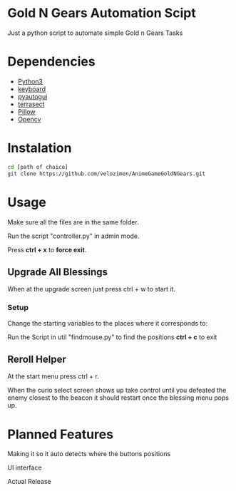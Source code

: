 # Gold N Gears Automation Scipt
Just a python script to automate simple Gold n Gears Tasks

# Dependencies
- [Python3](https://www.python.org/downloads/)
- [keyboard](https://pypi.org/project/keyboard/)
- [pyautogui](https://pypi.org/project/PyAutoGUI/)
- [terrasect](https://pypi.org/project/pytesseract/)
- [Pillow](https://pypi.org/project/pillow/)
- [Opencv](https://pypi.org/project/opencv-python/)

# Instalation
```sh
cd [path of choice]
git clone https://github.com/velozimen/AnimeGameGoldNGears.git
```


# Usage
Make sure all the files are in the same folder.

Run the script "controller.py" in admin mode.

Press **ctrl + x** to **force exit**.

## Upgrade All Blessings
When at the upgrade screen just press ctrl + w to start it.

### Setup
Change the starting variables to the places where it corresponds to:


Run the Script in util "findmouse.py" to find the positions **ctrl + c** to exit


## Reroll Helper
At the start menu press ctrl + r.

When the curio select screen shows up take control until you defeated the enemy closest to the beacon it should restart once the blessing menu pops up.

# Planned Features

Making it so it auto detects where the buttons positions

UI interface

Actual Release

